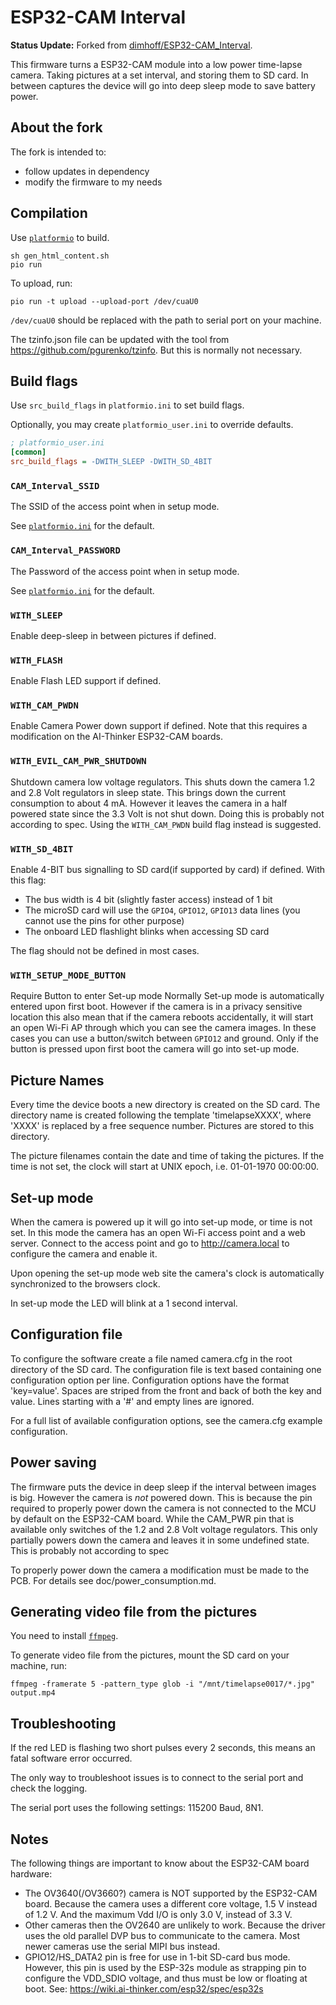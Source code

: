 ESP32-CAM Interval
==================

__Status Update:__ Forked from [dimhoff/ESP32-CAM_Interval](https://github.com/dimhoff/ESP32-CAM_Interval).

This firmware turns a ESP32-CAM module into a low power time-lapse camera.
Taking pictures at a set interval, and storing them to SD card. In between
captures the device will go into deep sleep mode to save battery power.

About the fork
--------------

The fork is intended to:

* follow updates in dependency
* modify the firmware to my needs

Compilation
-----------

Use [`platformio`](https://platformio.org/) to build.

```console
sh gen_html_content.sh
pio run
```

To upload, run:

```console
pio run -t upload --upload-port /dev/cuaU0
```

`/dev/cuaU0` should be replaced with the path to serial port on your machine.

The tzinfo.json file can be updated with the tool from
https://github.com/pgurenko/tzinfo. But this is normally not necessary.

## Build flags

Use `src_build_flags` in `platformio.ini` to set build flags.

Optionally, you may create `platformio_user.ini` to override defaults.

```ini
; platformio_user.ini
[common]
src_build_flags = -DWITH_SLEEP -DWITH_SD_4BIT
```

### `CAM_Interval_SSID`

The SSID of the access point when in setup mode.

See [`platformio.ini`](platformio.ini) for the default.

### `CAM_Interval_PASSWORD`

The Password of the access point when in setup mode.

See [`platformio.ini`](platformio.ini) for the default.

### `WITH_SLEEP`

Enable deep-sleep in between pictures if defined.

### `WITH_FLASH`

Enable Flash LED support if defined.

### `WITH_CAM_PWDN`

Enable Camera Power down support if defined. Note that this requires a
modification on the AI-Thinker ESP32-CAM boards.

### `WITH_EVIL_CAM_PWR_SHUTDOWN`

Shutdown camera low voltage regulators.  This shuts down the camera 1.2 and
2.8 Volt regulators in sleep state. This brings down the current
consumption to about 4 mA. However it leaves the camera in a half powered
state since the 3.3 Volt is not shut down. Doing this is probably not
according to spec. Using the `WITH_CAM_PWDN` build flag instead is suggested.

### `WITH_SD_4BIT`

Enable 4-BIT bus signalling to SD card(if supported by card) if defined. With
this flag:

* The bus width is 4 bit (slightly faster access) instead of 1 bit
* The microSD card will use the `GPIO4`, `GPIO12`, `GPIO13` data lines (you
  cannot use the pins for other purpose)
* The onboard LED flashlight blinks when accessing SD card

The flag should not be defined in most cases.

### `WITH_SETUP_MODE_BUTTON`

Require Button to enter Set-up mode Normally Set-up mode is automatically
entered upon first boot. However if the camera is in a privacy sensitive
location this also mean that if the camera reboots accidentally, it will start
an open Wi-Fi AP through which you can see the camera images. In these cases
you can use a button/switch between `GPIO12` and ground. Only if the button is
pressed upon first boot the camera will go into set-up mode.

Picture Names
-------------
Every time the device boots a new directory is created on the SD card. The
directory name is created following the template 'timelapseXXXX', where 'XXXX'
is replaced by a free sequence number. Pictures are stored to this directory.

The picture filenames contain the date and time of taking the pictures. If the
time is not set, the clock will start at UNIX epoch, i.e. 01-01-1970 00:00:00.

Set-up mode
-----------
When the camera is powered up it will go into set-up mode, or time is not
set. In this mode the camera has an open Wi-Fi access point and a web server.
Connect to the access point and go to http://camera.local to configure the
camera and enable it.

Upon opening the set-up mode web site the camera's clock is automatically
synchronized to the browsers clock.

In set-up mode the LED will blink at a 1 second interval.

Configuration file
------------------
To configure the software create a file named camera.cfg in the root
directory of the SD card. The configuration file is text based containing one
configuration option per line. Configuration options have the format
'key=value'. Spaces are striped from the front and back of both the key and
value. Lines starting with a '#' and empty lines are ignored.

For a full list of available configuration options, see the camera.cfg example
configuration.

Power saving
------------
The firmware puts the device in deep sleep if the interval between images is
big. However the camera is _not_ powered down. This is because the pin required
to properly power down the camera is not connected to the MCU by default on the
ESP32-CAM board. While the CAM_PWR pin that is available only switches of the
1.2 and 2.8 Volt voltage regulators. This only partially powers down the camera
and leaves it in some undefined state. This is probably not according to spec

To properly power down the camera a modification must be made to the PCB. For
details see doc/power_consumption.md.

Generating video file from the pictures
---------------------------------------

You need to install [`ffmpeg`](https://ffmpeg.org/).

To generate video file from the pictures, mount the SD card on your machine,
run:

```console
ffmpeg -framerate 5 -pattern_type glob -i "/mnt/timelapse0017/*.jpg" output.mp4
```

Troubleshooting
---------------
If the red LED is flashing two short pulses every 2 seconds, this means an fatal
software error occurred.

The only way to troubleshoot issues is to connect to the serial port and check
the logging.

The serial port uses the following settings: 115200 Baud, 8N1.

Notes
-----
The following things are important to know about the ESP32-CAM board hardware:

 - The OV3640(/OV3660?) camera is NOT supported by the ESP32-CAM board. Because
   the camera uses a different core voltage, 1.5 V instead of 1.2 V. And the
   maximum Vdd I/O is only 3.0 V, instead of 3.3 V.
 - Other cameras then the OV2640 are unlikely to work. Because the driver uses
   the old parallel DVP bus to communicate to the camera. Most newer cameras
   use the serial MIPI bus instead.
 - GPIO12/HS_DATA2 pin is free for use in 1-bit SD-card bus mode. However, this
   pin is used by the ESP-32s module as strapping pin to configure the VDD_SDIO
   voltage, and thus must be low or floating at boot. See:
   https://wiki.ai-thinker.com/esp32/spec/esp32s
